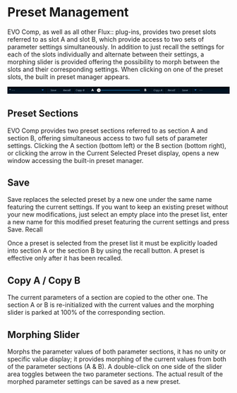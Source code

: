 # Preset Management

EVO Comp, as well as all other Flux:: plug-ins, provides two preset slots referred to as slot A and slot B,
which provide access to two sets of parameter settings simultaneously. In addition to just recall the settings for
each of the slots individually and alternate between their settings, a morphing slider is provided offering the
possibility to morph between the slots and their corresponding settings. When clicking on one of the preset
slots, the built in preset manager appears.

![](include/ManualEvoChannel-013.png)

## Preset Sections

EVO Comp provides two preset sections referred to as section A and section B, offering simultaneous access
to two full sets of parameter settings. Clicking the A section (bottom left) or the B section (bottom right), or
clicking the arrow in the Current Selected Preset display, opens a new window accessing the built-in preset
manager.

## Save

Save replaces the selected preset by a new one under the same name featuring the current settings. If you
want to keep an existing preset without your new modifications, just select an empty place into the preset list,
enter a new name for this modified preset featuring the current settings and press Save. Recall

Once a preset is selected from the preset list it must be explicitly loaded into section A or the section B by using
the recall button. A preset is effective only after it has been recalled.


## Copy A / Copy B

The current parameters of a section are copied to the other one. The section A or B is re-initialized with the
current values and the morphing slider is parked at 100% of the corresponding section.

## Morphing Slider

Morphs the parameter values of both parameter sections, it has no unity or specific value display; it provides
morphing of the current values from both of the parameter sections (A & B). A double-click on one side of the
slider area toggles between the two parameter sections. The actual result of the morphed parameter settings
can be saved as a new preset.

